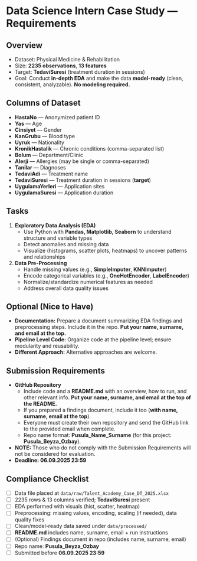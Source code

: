 # Data Science Intern Case Study — Requirements

## Overview
- Dataset: Physical Medicine & Rehabilitation
- Size: **2235 observations**, **13 features**
- Target: **TedaviSuresi** (treatment duration in sessions)
- Goal: Conduct **in-depth EDA** and make the data **model-ready** (clean, consistent, analyzable). **No modeling required.**

## Columns of Dataset
- **HastaNo** — Anonymized patient ID
- **Yas** — Age
- **Cinsiyet** — Gender
- **KanGrubu** — Blood type
- **Uyruk** — Nationality
- **KronikHastalik** — Chronic conditions (comma-separated list)
- **Bolum** — Department/Clinic
- **Alerji** — Allergies (may be single or comma-separated)
- **Tanilar** — Diagnoses
- **TedaviAdi** — Treatment name
- **TedaviSuresi** — Treatment duration in sessions (**target**)
- **UygulamaYerleri** — Application sites
- **UygulamaSuresi** — Application duration

## Tasks
1) **Exploratory Data Analysis (EDA)**
   - Use Python with **Pandas, Matplotlib, Seaborn** to understand structure and variable types
   - Detect anomalies and missing data
   - Visualize (histograms, scatter plots, heatmaps) to uncover patterns and relationships
2) **Data Pre-Processing**
   - Handle missing values (e.g., **SimpleImputer**, **KNNImputer**)
   - Encode categorical variables (e.g., **OneHotEncoder**, **LabelEncoder**)
   - Normalize/standardize numerical features as needed
   - Address overall data quality issues

## Optional (Nice to Have)
- **Documentation:** Prepare a document summarizing EDA findings and preprocessing steps. Include it in the repo. **Put your name, surname, and email at the top.**
- **Pipeline Level Code:** Organize code at the pipeline level; ensure modularity and reusability.
- **Different Approach:** Alternative approaches are welcome.

## Submission Requirements
- **GitHub Repository**
  - Include code and a **README.md** with an overview, how to run, and other relevant info. **Put your name, surname, and email at the top of the README.**
  - If you prepared a findings document, include it too (**with name, surname, email at the top**).
  - Everyone must create their own repository and send the GitHub link to the provided email when complete.
  - Repo name format: **Pusula_Name_Surname** (for this project: **Pusula_Beyza_Ozbay**).
- **NOTE:** Those who do not comply with the Submission Requirements will not be considered for evaluation.
- **Deadline:** **06.09.2025 23:59**

## Compliance Checklist
- [ ] Data file placed at `data/raw/Talent_Academy_Case_DT_2025.xlsx`
- [ ] 2235 rows & 13 columns verified; **TedaviSuresi** present
- [ ] EDA performed with visuals (hist, scatter, heatmap)
- [ ] Preprocessing: missing values, encoding, scaling (if needed), data quality fixes
- [ ] Clean/model-ready data saved under `data/processed/`
- [ ] **README.md** includes name, surname, email + run instructions
- [ ] (Optional) Findings document in repo (includes name, surname, email)
- [ ] Repo name: **Pusula_Beyza_Ozbay**
- [ ] Submitted before **06.09.2025 23:59**
